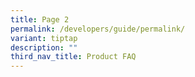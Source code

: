```yaml
---
title: Page 2
permalink: /developers/guide/permalink/
variant: tiptap
description: ""
third_nav_title: Product FAQ
---
```

<p></p>